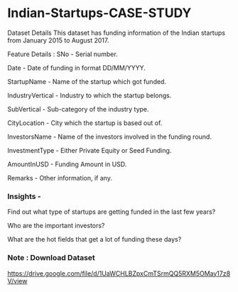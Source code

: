 # Indian-Startups-CASE-STUDY
Dataset Details
This dataset has funding information of the Indian startups from January 2015 to August 2017.

Feature Details :
SNo - Serial number.

Date - Date of funding in format DD/MM/YYYY.

StartupName - Name of the startup which got funded.

IndustryVertical - Industry to which the startup belongs.

SubVertical - Sub-category of the industry type.

CityLocation - City which the startup is based out of.

InvestorsName - Name of the investors involved in the funding round.

InvestmentType - Either Private Equity or Seed Funding.

AmountInUSD - Funding Amount in USD.

Remarks - Other information, if any.

### Insights -
Find out what type of startups are getting funded in the last few years?

Who are the important investors?

What are the hot fields that get a lot of funding these days?

### Note : Download Dataset
https://drive.google.com/file/d/1UaWCHLBZpxCmTSrmQQ5RXM5OMay17z8V/view
